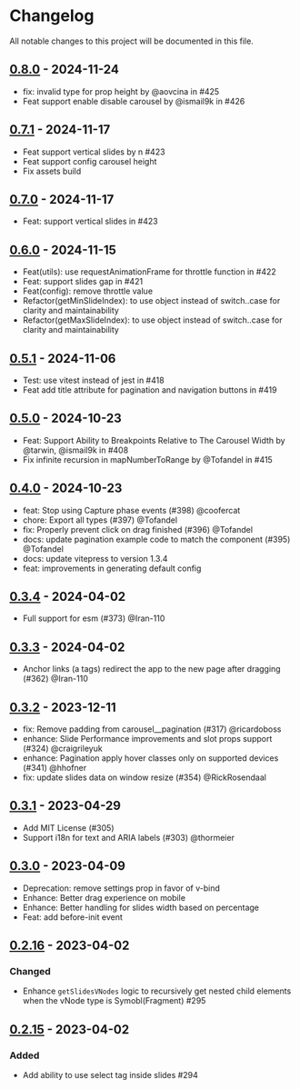 # Changelog

All notable changes to this project will be documented in this file.

## [0.8.0](https://github.com/ismail9k/vue3-carousel/releases/tag/v0.8.0) - 2024-11-24

- fix: invalid type for prop height by @aovcina in #425
- Feat support enable disable carousel by @ismail9k in #426
  
## [0.7.1](https://github.com/ismail9k/vue3-carousel/releases/tag/v0.7.1) - 2024-11-17

- Feat support vertical slides by n #423
- Feat support config carousel height
- Fix assets build

## [0.7.0](https://github.com/ismail9k/vue3-carousel/releases/tag/v0.7.0) - 2024-11-17

- Feat: support vertical slides in #423

## [0.6.0](https://github.com/ismail9k/vue3-carousel/releases/tag/v0.6.0) - 2024-11-15

- Feat(utils): use requestAnimationFrame for throttle function in #422
- Feat: support slides gap in #421
- Feat(config): remove throttle value
- Refactor(getMinSlideIndex): to use object instead of switch..case for clarity and maintainability
- Refactor(getMaxSlideIndex): to use object instead of switch..case for clarity and maintainability

## [0.5.1](https://github.com/ismail9k/vue3-carousel/releases/tag/v0.5.1) - 2024-11-06

- Test: use vitest instead of jest in #418
- Feat add title attribute for pagination and navigation buttons in #419

## [0.5.0](https://github.com/ismail9k/vue3-carousel/releases/tag/v0.5.0) - 2024-10-23

- Feat: Support Ability to Breakpoints Relative to The Carousel Width by @tarwin, @ismail9k in #408
- Fix infinite recursion in mapNumberToRange by @Tofandel in #415

## [0.4.0](https://github.com/ismail9k/vue3-carousel/releases/tag/v0.4.0) - 2024-10-23

- feat: Stop using Capture phase events (#398) @coofercat
- chore: Export all types (#397) @Tofandel
- fix: Properly prevent click on drag finished (#396) @Tofandel
- docs: update pagination example code to match the component (#395) @Tofandel
- docs: update vitepress to version 1.3.4
- feat: improvements in generating default config

## [0.3.4](https://github.com/ismail9k/vue3-carousel/releases/tag/v0.3.4) - 2024-04-02

- Full support for esm (#373) @Iran-110

## [0.3.3](https://github.com/ismail9k/vue3-carousel/releases/tag/v0.3.3) - 2024-04-02

- Anchor links (a tags) redirect the app to the new page after dragging (#362) @Iran-110

## [0.3.2](https://github.com/ismail9k/vue3-carousel/releases/tag/v0.3.2) - 2023-12-11

- fix: Remove padding from carousel__pagination (#317) @ricardoboss
- enhance: Slide Performance improvements and slot props support (#324) @craigrileyuk
- enhance: Pagination apply hover classes only on supported devices (#341) @hhofner
- fix: update slides data on window resize (#354) @RickRosendaal

## [0.3.1](https://github.com/ismail9k/vue3-carousel/releases/tag/v0.3.1) - 2023-04-29

- Add MIT License (#305)
- Support i18n for text and ARIA labels (#303) @thormeier

## [0.3.0](https://github.com/ismail9k/vue3-carousel/releases/tag/v0.2.16) - 2023-04-09

- Deprecation: remove settings prop in favor of v-bind
- Enhance: Better drag experience on mobile
- Enhance: Better handling for slides width based on percentage
- Feat: add before-init event

## [0.2.16](https://github.com/ismail9k/vue3-carousel/releases/tag/v0.2.16) - 2023-04-02

### Changed

- Enhance `getSlidesVNodes` logic to recursively get nested child elements when the vNode type is Symobl(Fragment) #295

## [0.2.15](https://github.com/ismail9k/vue3-carousel/releases/tag/v0.2.15) - 2023-04-02

### Added

- Add ability to use select tag inside slides #294
